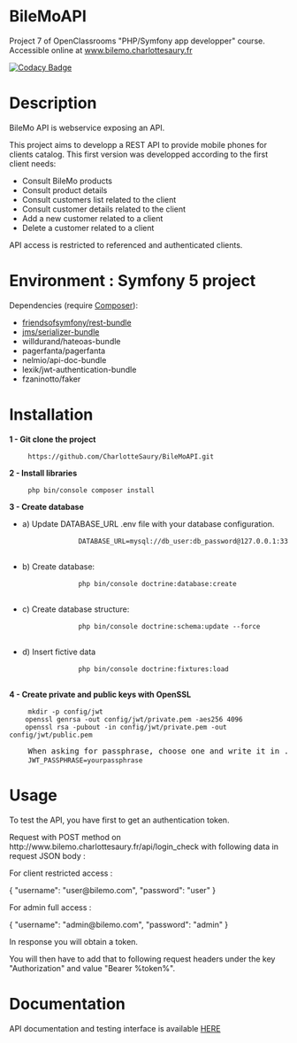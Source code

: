 # BileMoAPI

Project 7 of OpenClassrooms "PHP/Symfony app developper" course.
Accessible online at <a href="http://www.bilemo.charlottesaury.fr">www.bilemo.charlottesaury.fr</a>

[![Codacy Badge](https://app.codacy.com/project/badge/Grade/6d5a289025644a1d8d492ffc6deff9fb)](https://www.codacy.com/manual/CharlotteSaury/BileMoAPI?utm_source=github.com&amp;utm_medium=referral&amp;utm_content=CharlotteSaury/BileMoAPI&amp;utm_campaign=Badge_Grade)

# Description

BileMo API is webservice exposing an API.

This project aims to developp a REST API to provide mobile phones for clients catalog.
This first version was developped according to the first client needs:

<ul>
    <li>Consult BileMo products</li> 
    <li>Consult product details</li> 
    <li>Consult customers list related to the client</li> 
    <li>Consult customer details related to the client</li> 
    <li>Add a new customer related to a client</li>
    <li>Delete a customer related to a client</li> 
</ul>

API access is restricted to referenced and authenticated clients.


# Environment : Symfony 5 project
Dependencies (require <a href="https://getcomposer.org/">Composer</a>):
<ul>
    <li><a href="https://github.com/FriendsOfSymfony/FOSRestBundle">friendsofsymfony/rest-bundle</a></li>
    <li><a href="https://github.com/schmittjoh/JMSSerializerBundle">jms/serializer-bundle</a></li>
    <li>willdurand/hateoas-bundle</li>
    <li>pagerfanta/pagerfanta</li>
    <li>nelmio/api-doc-bundle</li>
    <li>lexik/jwt-authentication-bundle</li>
    <li>fzaninotto/faker</li>
</ul>

# Installation

<p><strong>1 - Git clone the project</strong></p>
<pre>
    <code>https://github.com/CharlotteSaury/BileMoAPI.git</code>
</pre>

<p><strong>2 - Install libraries</strong></p>
<pre>
    <code>php bin/console composer install</code>
</pre>

<p><strong>3 - Create database</strong></p>
<ul>
    <li>a) Update DATABASE_URL .env file with your database configuration.
        <pre>
            <code>DATABASE_URL=mysql://db_user:db_password@127.0.0.1:3306/db_name</code>
        </pre>
    </li>
    <li>b) Create database: 
        <pre>
            <code>php bin/console doctrine:database:create</code>
        </pre>
    </li>
    <li>c) Create database structure:
        <pre>
            <code>php bin/console doctrine:schema:update --force</code>
        </pre>
    </li>
    <li>d) Insert fictive data
        <pre>
            <code>php bin/console doctrine:fixtures:load</code>
        </pre>
    </li>
</ul>

<p><strong>4 - Create private and public keys with OpenSSL</strong></p>
<pre>
    <code>mkdir -p config/jwt
    openssl genrsa -out config/jwt/private.pem -aes256 4096
    openssl rsa -pubout -in config/jwt/private.pem -out config/jwt/public.pem
    </code>
    When asking for passphrase, choose one and write it in .env file
    <code>JWT_PASSPHRASE=yourpassphrase</code>
</pre>

# Usage

<p>To test the API, you have first to get an authentication token.</p>
<p>Request with POST method on http://www.bilemo.charlottesaury.fr/api/login_check with following data in request JSON body :</p>
<p>For client restricted access :</p>
{
    "username": "user@bilemo.com",
    "password": "user"
}
<p>For admin full access :</p>
{
    "username": "admin@bilemo.com",
    "password": "admin"
}
<p>In response you will obtain a token.</p>
<p>You will then have to add that to following request headers under the key "Authorization" and value "Bearer %token%".</p>

# Documentation

<p>API documentation and testing interface is available <a href="">HERE</a></p>





